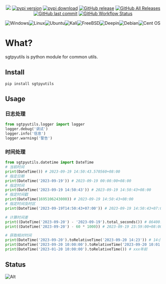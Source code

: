 <p align="center">
    <a href="https://visitorbadge.io/status?path=https%3A%2F%2Fgithub.com%2Fserfend%2Fsgtpyutils%2F"><img src="https://api.visitorbadge.io/api/visitors?path=https%3A%2F%2Fgithub.com%2Fserfend%2Fsgtpyutils%2F&labelColor=%23697689&countColor=%23ff8a65&style=plastic&labelStyle=none" /></a> 
    <a href="https://pypi.python.org/pypi/sgtpyutils/"><img alt="pypi version" src="https://img.shields.io/pypi/v/sgtpyutils.svg" /></a> 
    <a href="https://pypistats.org/packages/sgtpyutils"><img alt="pypi download" src="https://img.shields.io/pypi/dm/sgtpyutils.svg" /></a>
    <a href="https://github.com/serfend/sgtpyutils/releases"><img alt="GitHub release" src="https://img.shields.io/github/release/serfend/sgtpyutils.svg?style=flat-square" /></a>
    <a href="https://github.com/serfend/sgtpyutils/releases"><img alt="GitHub All Releases" src="https://img.shields.io/github/downloads/serfend/sgtpyutils/total.svg?style=flat-square&color=%2364ff82" /></a>
    <a href="https://github.com/serfend/sgtpyutils/commits"><img alt="GitHub last commit" src="https://img.shields.io/github/last-commit/serfend/sgtpyutils.svg?style=flat-square" /></a>
    <a href="https://github.com/serfend/sgtpyutils/actions/workflows/pytest.yml"><img alt="GitHub Workflow Status" src="https://github.com/serfend/sgtpyutils/actions/workflows/pytest.yml/badge.svg" /></a>
</p>




![Windows](https://img.shields.io/badge/Windows-0078D6?style=for-the-badge&logo=windows&logoColor=white)![Linux](https://img.shields.io/badge/Linux-FCC624?style=for-the-badge&logo=linux&logoColor=black)![Ubuntu](https://img.shields.io/badge/Ubuntu-E95420?style=for-the-badge&logo=ubuntu&logoColor=white)![Kali](https://img.shields.io/badge/Kali-268BEE?style=for-the-badge&logo=kalilinux&logoColor=white)![FreeBSD](https://img.shields.io/badge/-FreeBSD-%23870000?style=for-the-badge&logo=freebsd&logoColor=white)![Deepin](https://img.shields.io/badge/Deepin-007CFF?style=for-the-badge&logo=deepin&logoColor=white)![Debian](https://img.shields.io/badge/Debian-D70A53?style=for-the-badge&logo=debian&logoColor=white)![Cent OS](https://img.shields.io/badge/cent%20os-002260?style=for-the-badge&logo=centos&logoColor=F0F0F0)

# What?

sgtpyutils is python module for common utils.



## Install

```shell
pip install sgtpyutils
```



## Usage

### 日志处理
```python
from sgtpyutils.logger import logger
logger.debug('调试')
logger.info('信息')
logger.warning('警告')
```

### 时间处理
```python
from sgtpyutils.datetime import DateTime
# 当前时间
print(DateTime()) # 2023-09-19 14:50:43.570560+08:00
# 指定日期
print(DateTime('2023-09-19')) # 2023-09-19 00:00:00+08:00
# 指定时间
print(DateTime('2023-09-19 14:50:43')) # 2023-09-19 14:50:43+08:00
# 指定时间戳
print(DateTime(1695106243000)) # 2023-09-19 14:50:43+08:00
# 指定时间及时区
print(DateTime('2023-09-19T14:50:43+07:00')) # 2023-09-19 14:50:43+07:00

# 计算时间差
print((DateTime('2023-09-20') - '2023-09-19').total_seconds()) # 86400.0
print((DateTime('2023-09-20') - 60 * 1000)) # 2023-09-19 23:59:00+08:00

# 获取相对时间
print(DateTime('2023-09-20').toRelativeTime('2023-09-20 14:23')) # 14小时前
print(DateTime('2023-09-20 10:00:00').toRelativeTime('2023-09-20 10:01:00')) # 1分钟后
print(DateTime('2023-01-20 10:00:00').toRelativeTime()) # xxx年前
```





## Status

![Alt](https://repobeats.axiom.co/api/embed/af8eefa7ce843f622f7dafbfe1879a36f872474d.svg "Repobeats analytics image")
